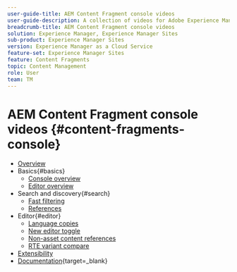 ```yaml
---
user-guide-title: AEM Content Fragment console videos
user-guide-description: A collection of videos for Adobe Experience Manager Content Fragment console.
breadcrumb-title: AEM Content Fragment console videos
solution: Experience Manager, Experience Manager Sites
sub-product: Experience Manager Sites
version: Experience Manager as a Cloud Service
feature-set: Experience Manager Sites
feature: Content Fragments
topic: Content Management
role: User
team: TM
---
```


# AEM Content Fragment console videos {#content-fragments-console}

+ [Overview](overview.md)
+ Basics{#basics} 
  + [Console overview](./basics/content-fragments-console.md)
  + [Editor overview](./basics/content-fragment-editor.md)
+ Search and discovery{#search}
  + [Fast filtering](search/fast-filtering.md)
  + [References](search/references.md)
+ Editor{#editor}
  + [Language copies](editor/language-copies.md)
  + [New editor toggle](editor/new-editor-toggle.md)
  + [Non-asset content references](editor/non-asset-content-references.md)
  + [RTE variant compare](editor/rte-variant-compare.md)
+ [Extensibility](https://experienceleague.adobe.com/docs/experience-manager-learn/cloud-service/developing/extensibility/content-fragments/overview.html)  
+ [Documentation](https://experienceleague.adobe.com/docs/experience-manager-cloud-service/content/sites/administering/content-fragments/content-fragments-console.html){target=_blank}
